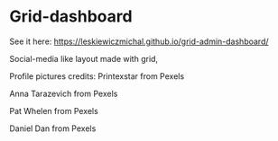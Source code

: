 # Grid-dashboard

See it here:
https://leskiewiczmichal.github.io/grid-admin-dashboard/

Social-media like layout made with grid,



Profile pictures credits: 
 Printexstar from Pexels
 
 Anna Tarazevich from Pexels

 Pat Whelen from Pexels

 Daniel Dan from Pexels

